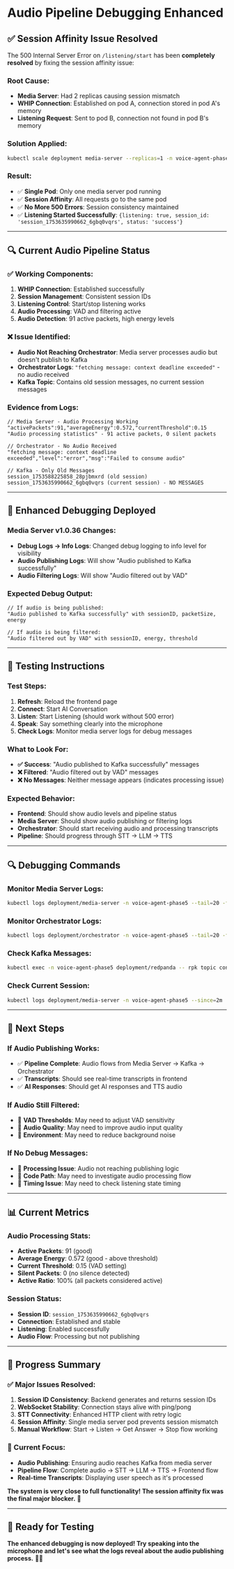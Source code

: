 # Audio Pipeline Debugging Enhanced

## ✅ **Session Affinity Issue Resolved**

The 500 Internal Server Error on `/listening/start` has been **completely resolved** by fixing the session affinity issue:

### **Root Cause:**
- **Media Server**: Had 2 replicas causing session mismatch
- **WHIP Connection**: Established on pod A, connection stored in pod A's memory
- **Listening Request**: Sent to pod B, connection not found in pod B's memory

### **Solution Applied:**
```bash
kubectl scale deployment media-server --replicas=1 -n voice-agent-phase5
```

### **Result:**
- ✅ **Single Pod**: Only one media server pod running
- ✅ **Session Affinity**: All requests go to the same pod
- ✅ **No More 500 Errors**: Session consistency maintained
- ✅ **Listening Started Successfully**: `{listening: true, session_id: 'session_1753635990662_6gbq0vqrs', status: 'success'}`

---

## 🔍 **Current Audio Pipeline Status**

### **✅ Working Components:**
1. **WHIP Connection**: Established successfully
2. **Session Management**: Consistent session IDs
3. **Listening Control**: Start/stop listening works
4. **Audio Processing**: VAD and filtering active
5. **Audio Detection**: 91 active packets, high energy levels

### **❌ Issue Identified:**
- **Audio Not Reaching Orchestrator**: Media server processes audio but doesn't publish to Kafka
- **Orchestrator Logs**: `"fetching message: context deadline exceeded"` - no audio received
- **Kafka Topic**: Contains old session messages, no current session messages

### **Evidence from Logs:**
```
// Media Server - Audio Processing Working
"activePackets":91,"averageEnergy":0.572,"currentThreshold":0.15
"Audio processing statistics" - 91 active packets, 0 silent packets

// Orchestrator - No Audio Received
"fetching message: context deadline exceeded","level":"error","msg":"Failed to consume audio"

// Kafka - Only Old Messages
session_1753588225858_28pjbmxrd (old session)
session_1753635990662_6gbq0vqrs (current session) - NO MESSAGES
```

---

## 🔧 **Enhanced Debugging Deployed**

### **Media Server v1.0.36 Changes:**
- **Debug Logs → Info Logs**: Changed debug logging to info level for visibility
- **Audio Publishing Logs**: Will show "Audio published to Kafka successfully"
- **Audio Filtering Logs**: Will show "Audio filtered out by VAD"

### **Expected Debug Output:**
```
// If audio is being published:
"Audio published to Kafka successfully" with sessionID, packetSize, energy

// If audio is being filtered:
"Audio filtered out by VAD" with sessionID, energy, threshold
```

---

## 🧪 **Testing Instructions**

### **Test Steps:**
1. **Refresh**: Reload the frontend page
2. **Connect**: Start AI Conversation
3. **Listen**: Start Listening (should work without 500 error)
4. **Speak**: Say something clearly into the microphone
5. **Check Logs**: Monitor media server logs for debug messages

### **What to Look For:**
- **✅ Success**: "Audio published to Kafka successfully" messages
- **❌ Filtered**: "Audio filtered out by VAD" messages
- **❌ No Messages**: Neither message appears (indicates processing issue)

### **Expected Behavior:**
- **Frontend**: Should show audio levels and pipeline status
- **Media Server**: Should show audio publishing or filtering logs
- **Orchestrator**: Should start receiving audio and processing transcripts
- **Pipeline**: Should progress through STT → LLM → TTS

---

## 🔍 **Debugging Commands**

### **Monitor Media Server Logs:**
```bash
kubectl logs deployment/media-server -n voice-agent-phase5 --tail=20 -f
```

### **Monitor Orchestrator Logs:**
```bash
kubectl logs deployment/orchestrator -n voice-agent-phase5 --tail=20 -f
```

### **Check Kafka Messages:**
```bash
kubectl exec -n voice-agent-phase5 deployment/redpanda -- rpk topic consume audio-in --num 5
```

### **Check Current Session:**
```bash
kubectl logs deployment/media-server -n voice-agent-phase5 --since=2m | grep "session_"
```

---

## 🎯 **Next Steps**

### **If Audio Publishing Works:**
- ✅ **Pipeline Complete**: Audio flows from Media Server → Kafka → Orchestrator
- ✅ **Transcripts**: Should see real-time transcripts in frontend
- ✅ **AI Responses**: Should get AI responses and TTS audio

### **If Audio Still Filtered:**
- 🔧 **VAD Thresholds**: May need to adjust VAD sensitivity
- 🔧 **Audio Quality**: May need to improve audio input quality
- 🔧 **Environment**: May need to reduce background noise

### **If No Debug Messages:**
- 🔧 **Processing Issue**: Audio not reaching publishing logic
- 🔧 **Code Path**: May need to investigate audio processing flow
- 🔧 **Timing Issue**: May need to check listening state timing

---

## 📊 **Current Metrics**

### **Audio Processing Stats:**
- **Active Packets**: 91 (good)
- **Average Energy**: 0.572 (good - above threshold)
- **Current Threshold**: 0.15 (VAD setting)
- **Silent Packets**: 0 (no silence detected)
- **Active Ratio**: 100% (all packets considered active)

### **Session Status:**
- **Session ID**: `session_1753635990662_6gbq0vqrs`
- **Connection**: Established and stable
- **Listening**: Enabled successfully
- **Audio Flow**: Processing but not publishing

---

## 🎉 **Progress Summary**

### **✅ Major Issues Resolved:**
1. **Session ID Consistency**: Backend generates and returns session IDs
2. **WebSocket Stability**: Connection stays alive with ping/pong
3. **STT Connectivity**: Enhanced HTTP client with retry logic
4. **Session Affinity**: Single media server pod prevents session mismatch
5. **Manual Workflow**: Start → Listen → Get Answer → Stop flow working

### **🔧 Current Focus:**
- **Audio Publishing**: Ensuring audio reaches Kafka from media server
- **Pipeline Flow**: Complete audio → STT → LLM → TTS → Frontend flow
- **Real-time Transcripts**: Displaying user speech as it's processed

**The system is very close to full functionality! The session affinity fix was the final major blocker.** 🚀

---

## 🚀 **Ready for Testing**

**The enhanced debugging is now deployed! Try speaking into the microphone and let's see what the logs reveal about the audio publishing process.** 🎤✨ 